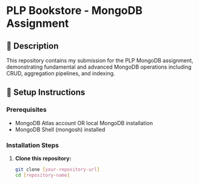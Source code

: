 # PLP Bookstore - MongoDB Assignment

## 📖 Description
This repository contains my submission for the PLP MongoDB assignment, demonstrating fundamental and advanced MongoDB operations including CRUD, aggregation pipelines, and indexing.

## 🚀 Setup Instructions

### Prerequisites
- MongoDB Atlas account OR local MongoDB installation
- MongoDB Shell (mongosh) installed

### Installation Steps

1. **Clone this repository:**
   ```bash
   git clone [your-repository-url]
   cd [repository-name]